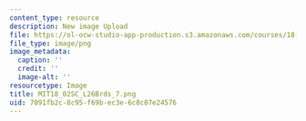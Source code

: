 ```yaml
---
content_type: resource
description: New image Upload
file: https://ol-ocw-studio-app-production.s3.amazonaws.com/courses/18-02sc-multivariable-calculus-fall-2010/7091fb2c8c95f69bec3e6c8c07e24576_MIT18_02SC_L26Brds_7.png
file_type: image/png
image_metadata:
  caption: ''
  credit: ''
  image-alt: ''
resourcetype: Image
title: MIT18_02SC_L26Brds_7.png
uid: 7091fb2c-8c95-f69b-ec3e-6c8c07e24576
---
```

